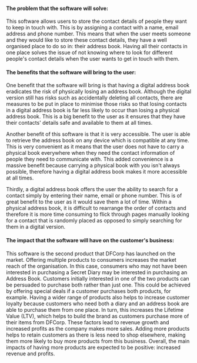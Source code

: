 #### The problem that the software will solve:
This software allows users to store the contact details of people they want to keep in touch with. This is by assigning a contact with a name, email address and phone number. This means that when the user meets someone and they would like to store these contact details, they have a well organised place to do so in: their address book. Having all their contacts in one place solves the issue of not knowing where to look for different people's contact details when the user wants to get in touch with them.
#### The benefits that the software will bring to the user:
One benefit that the software will bring is that having a digital address book eradicates the risk of physically losing an address book. Although the digital version still has risks such as accidentally deleting all contacts, there are measures to be put in place to minimise those risks so that losing contacts in a digital address book is far less likely to occur than losing a physical address book. This is a big benefit to the user as it ensures that they have their contacts' details safe and available to them at all times.

Another benefit of this software is that it is very accessible. The user is able to retrieve the address book on any device which is compatible at any time. This is very convenient as it means that the user does not have to carry a physical book everywhere when they need the contact information of people they need to communicate with. This added convenience is a massive benefit because carrying a physical book with you isn't always possible, therefore having a digital address book makes it more accessible at all times.

Thirdly, a digital address book offers the user the ability to search for a contact simply by entering their name, email or phone number. This is of great benefit to the user as it would save them a lot of time. Within a physical address book, it is difficult to rearrange the order of contacts and therefore it is more time consuming to flick through pages manually looking for a contact that is randomly placed as opposed to simply searching for them in a digital version.
#### The impact that the software will have on the customer's business:
This software is the second product that DFCorp has launched on the market. Offering multiple products to consumers increases the market reach of the organisation. In this case, consumers who may not have been interested in purchasing a Secret Diary may be interested in purchasing an Address Book. Customers initially interested in one of the two products can be persuaded to purchase both rather than just one. This could be achieved by offering special deals if a customer purchases both products, for example. Having a wider range of products also helps to increase customer loyalty because customers who need both a diary and an address book are able to purchase them from one place. In turn, this increases the Lifetime Value (LTV), which helps to build the brand as customers purchase more of their items from DFCorp. These factors lead to revenue growth and increased profits as the company makes more sales. Adding more products helps to retain customers as there is less need to shop elsewhere, making them more likely to buy more products from this business. Overall, the main impacts of having more products are expected to be positive: increased revenue and profits.

